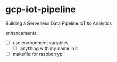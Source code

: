 # gcp-iot-pipeline
Building a Serverless Data Pipeline:IoT to Analytics


enhancements:
- [ ] use environment variables
   - [ ] anything with my name in it
- [ ] makefile for raspberrypi
